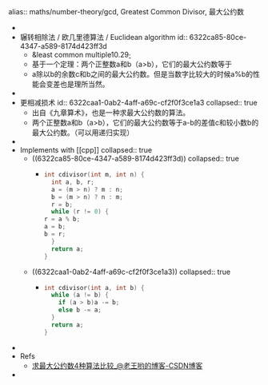 alias:: maths/number-theory/gcd, Greatest Common Divisor, 最大公约数

-
- 辗转相除法 / 欧几里德算法 / Euclidean algorithm
  id:: 6322ca85-80ce-4347-a589-8174d423ff3d
  - &least common multiple10.29[·](https://blog.csdn.net/qq_42504734/article/details/88369780)
  - 基于一个定理：两个正整数a和b（a>b），它们的最大公约数等于
  - a除以b的余数c和b之间的最大公约数。但是当数字比较大的时候a%b的性能会变差也是理所当然。
-
- 更相减损术
  id:: 6322caa1-0ab2-4aff-a69c-cf2f0f3ce1a3
  collapsed:: true
  - 出自《九章算术》，也是一种求最大公约数的算法。
  - 两个正整数a和b（a>b），它们的最大公约数等于a-b的差值c和较小数b的最大公约数。（可以用递归实现）
-
- Implements with [[cpp]]
  collapsed:: true
  - ((6322ca85-80ce-4347-a589-8174d423ff3d))
    collapsed:: true
    - ```c++
      int cdivisor(int m, int n) {
        int a, b, r;
        a = (m > n) ? m : n;
        b = (m > n) ? n : m;
        r = b;
        while (r != 0) {
      r = a % b;
      a = b;
      b = r;
        }
        return a;
      }
      ```
  - ((6322caa1-0ab2-4aff-a69c-cf2f0f3ce1a3))
    collapsed:: true
    - ```c++
      int cdivisor(int a, int b) {
        while (a != b) {
          if (a > b)a -= b;
          else b -= a;
        }
        return a;
      }
      ```
-
- Refs
  - [求最大公约数4种算法比较_@老王哟的博客-CSDN博客](https://blog.csdn.net/qq_42504734/article/details/88369780)
-